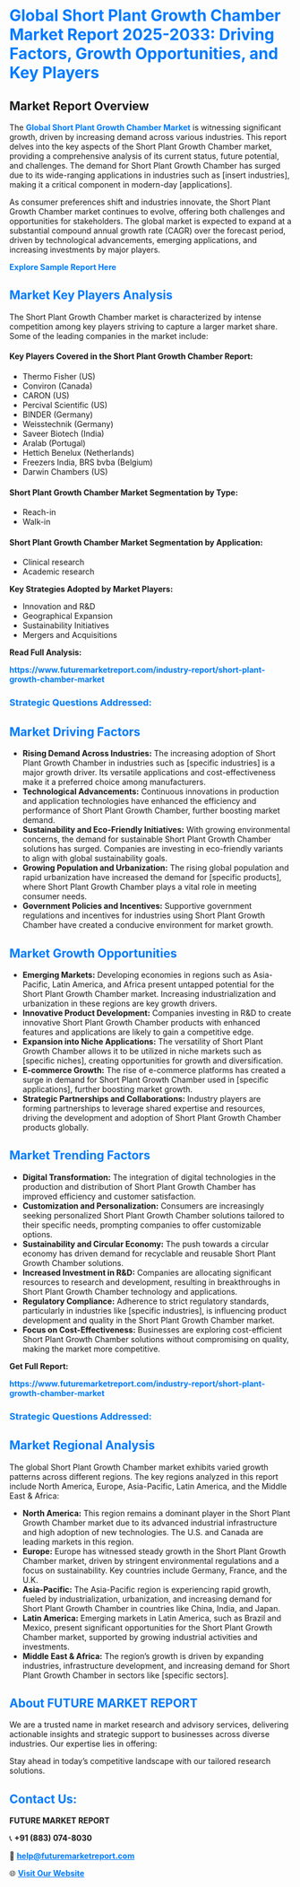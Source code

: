 <h1 style="color: #007BFF;">Global Short Plant Growth Chamber Market Report 2025-2033: Driving Factors, Growth Opportunities, and Key Players</h1>

<section id="overview">
<h2>Market Report Overview</h2>
<p>The <a href="https://www.futuremarketreport.com/industry-report/short-plant-growth-chamber-market" style="color: #007BFF; text-decoration: none;"><strong>Global Short Plant Growth Chamber Market</strong></a> is witnessing significant growth, driven by increasing demand across various industries. This report delves into the key aspects of the Short Plant Growth Chamber market, providing a comprehensive analysis of its current status, future potential, and challenges. The demand for Short Plant Growth Chamber has surged due to its wide-ranging applications in industries such as [insert industries], making it a critical component in modern-day [applications].</p>
<p>As consumer preferences shift and industries innovate, the Short Plant Growth Chamber market continues to evolve, offering both challenges and opportunities for stakeholders. The global market is expected to expand at a substantial compound annual growth rate (CAGR) over the forecast period, driven by technological advancements, emerging applications, and increasing investments by major players.</p>
</section>

<section id="overview">
<p><a href="https://www.futuremarketreport.com/request-sample/reportId=104994" style="color: #007BFF; text-decoration: none;"><strong>Explore Sample Report Here</strong></a></p>
</section>

<section id="key-players">
<h2 style="color: #007BFF;">Market Key Players Analysis</h2>
<p>The Short Plant Growth Chamber market is characterized by intense competition among key players striving to capture a larger market share. Some of the leading companies in the market include:</p>
<h4>Key Players Covered in the Short Plant Growth Chamber Report:</h4>
<ul><li>Thermo Fisher (US)</li><li>Conviron (Canada)</li><li>CARON (US)</li><li>Percival Scientific (US)</li><li>BINDER (Germany)</li><li>Weisstechnik (Germany)</li><li>Saveer Biotech (India)</li><li>Aralab (Portugal)</li><li>Hettich Benelux (Netherlands)</li><li>Freezers India, BRS bvba (Belgium)</li><li>Darwin Chambers (US)</li></ul>
<h4>Short Plant Growth Chamber Market Segmentation by Type:</h4>
<ul><li>Reach-in</li><li>Walk-in</li></ul>

<h4>Short Plant Growth Chamber Market Segmentation by Application:</h4>
<ul><li>Clinical research</li><li>Academic research</li></ul>
<p><strong>Key Strategies Adopted by Market Players:</strong></p>
<ul>
<li>Innovation and R&D</li>
<li>Geographical Expansion</li>
<li>Sustainability Initiatives</li>
<li>Mergers and Acquisitions</li>
</ul>
</section>

<section>
<p><strong>Read Full Analysis: </strong></p><a href="https://www.futuremarketreport.com/industry-report/short-plant-growth-chamber-market" style="color: #007BFF; text-decoration: none;"><strong>https://www.futuremarketreport.com/industry-report/short-plant-growth-chamber-market</strong></a>
<h3 style="color: #007BFF;">Strategic Questions Addressed:</h3>
</section>

<section id="driving-factors">
<h2 style="color: #007BFF;">Market Driving Factors</h2>
<ul>
<li><strong>Rising Demand Across Industries:</strong> The increasing adoption of Short Plant Growth Chamber in industries such as [specific industries] is a major growth driver. Its versatile applications and cost-effectiveness make it a preferred choice among manufacturers.</li>
<li><strong>Technological Advancements:</strong> Continuous innovations in production and application technologies have enhanced the efficiency and performance of Short Plant Growth Chamber, further boosting market demand.</li>
<li><strong>Sustainability and Eco-Friendly Initiatives:</strong> With growing environmental concerns, the demand for sustainable Short Plant Growth Chamber solutions has surged. Companies are investing in eco-friendly variants to align with global sustainability goals.</li>
<li><strong>Growing Population and Urbanization:</strong> The rising global population and rapid urbanization have increased the demand for [specific products], where Short Plant Growth Chamber plays a vital role in meeting consumer needs.</li>
<li><strong>Government Policies and Incentives:</strong> Supportive government regulations and incentives for industries using Short Plant Growth Chamber have created a conducive environment for market growth.</li>
</ul>
</section>

<section id="growth-opportunities">
<h2 style="color: #007BFF;">Market Growth Opportunities</h2>
<ul>
<li><strong>Emerging Markets:</strong> Developing economies in regions such as Asia-Pacific, Latin America, and Africa present untapped potential for the Short Plant Growth Chamber market. Increasing industrialization and urbanization in these regions are key growth drivers.</li>
<li><strong>Innovative Product Development:</strong> Companies investing in R&D to create innovative Short Plant Growth Chamber products with enhanced features and applications are likely to gain a competitive edge.</li>
<li><strong>Expansion into Niche Applications:</strong> The versatility of Short Plant Growth Chamber allows it to be utilized in niche markets such as [specific niches], creating opportunities for growth and diversification.</li>
<li><strong>E-commerce Growth:</strong> The rise of e-commerce platforms has created a surge in demand for Short Plant Growth Chamber used in [specific applications], further boosting market growth.</li>
<li><strong>Strategic Partnerships and Collaborations:</strong> Industry players are forming partnerships to leverage shared expertise and resources, driving the development and adoption of Short Plant Growth Chamber products globally.</li>
</ul>
</section>

<section id="trending-factors">
<h2 style="color: #007BFF;">Market Trending Factors</h2>
<ul>
<li><strong>Digital Transformation:</strong> The integration of digital technologies in the production and distribution of Short Plant Growth Chamber has improved efficiency and customer satisfaction.</li>
<li><strong>Customization and Personalization:</strong> Consumers are increasingly seeking personalized Short Plant Growth Chamber solutions tailored to their specific needs, prompting companies to offer customizable options.</li>
<li><strong>Sustainability and Circular Economy:</strong> The push towards a circular economy has driven demand for recyclable and reusable Short Plant Growth Chamber solutions.</li>
<li><strong>Increased Investment in R&D:</strong> Companies are allocating significant resources to research and development, resulting in breakthroughs in Short Plant Growth Chamber technology and applications.</li>
<li><strong>Regulatory Compliance:</strong> Adherence to strict regulatory standards, particularly in industries like [specific industries], is influencing product development and quality in the Short Plant Growth Chamber market.</li>
<li><strong>Focus on Cost-Effectiveness:</strong> Businesses are exploring cost-efficient Short Plant Growth Chamber solutions without compromising on quality, making the market more competitive.</li>
</ul>
</section>

<section>
<p><strong>Get Full Report: </strong></p><a href="https://www.futuremarketreport.com/industry-report/short-plant-growth-chamber-market" style="color: #007BFF; text-decoration: none;"><strong>https://www.futuremarketreport.com/industry-report/short-plant-growth-chamber-market</strong></a>
<h3 style="color: #007BFF;">Strategic Questions Addressed:</h3>
</section>


<section id="regional-analysis">
<h2 style="color: #007BFF;">Market Regional Analysis</h2>
<p>The global Short Plant Growth Chamber market exhibits varied growth patterns across different regions. The key regions analyzed in this report include North America, Europe, Asia-Pacific, Latin America, and the Middle East & Africa:</p>
<ul>
<li><strong>North America:</strong> This region remains a dominant player in the Short Plant Growth Chamber market due to its advanced industrial infrastructure and high adoption of new technologies. The U.S. and Canada are leading markets in this region.</li>
<li><strong>Europe:</strong> Europe has witnessed steady growth in the Short Plant Growth Chamber market, driven by stringent environmental regulations and a focus on sustainability. Key countries include Germany, France, and the U.K.</li>
<li><strong>Asia-Pacific:</strong> The Asia-Pacific region is experiencing rapid growth, fueled by industrialization, urbanization, and increasing demand for Short Plant Growth Chamber in countries like China, India, and Japan.</li>
<li><strong>Latin America:</strong> Emerging markets in Latin America, such as Brazil and Mexico, present significant opportunities for the Short Plant Growth Chamber market, supported by growing industrial activities and investments.</li>
<li><strong>Middle East & Africa:</strong> The region’s growth is driven by expanding industries, infrastructure development, and increasing demand for Short Plant Growth Chamber in sectors like [specific sectors].</li>
</ul>
</section>

<footer>
<h2 style="color: #007BFF;">About FUTURE MARKET REPORT</h2>
<p>We are a trusted name in market research and advisory services, delivering actionable insights and strategic support to businesses across diverse industries. Our expertise lies in offering:</p>

<p>Stay ahead in today’s competitive landscape with our tailored research solutions.</p>

<h2 style="color: #007BFF;">Contact Us:</h2>
<p><strong>FUTURE MARKET REPORT</strong></p>
<p>📞 <strong>+91 (883) 074-8030</strong></p>
<p>📧 <strong><a href="mailto:help@futuremarketreport.com" style="color: #007BFF;">help@futuremarketreport.com</a></strong></p>
<p>🌐 <strong><a href="https://www.futuremarketreport.com/" style="color: #007BFF;">Visit Our Website</a></strong></p>
</footer>